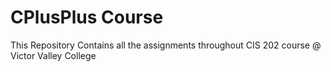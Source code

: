 # CPlusPlus Course

This Repository Contains all the assignments throughout CIS 202 course @ Victor Valley College
